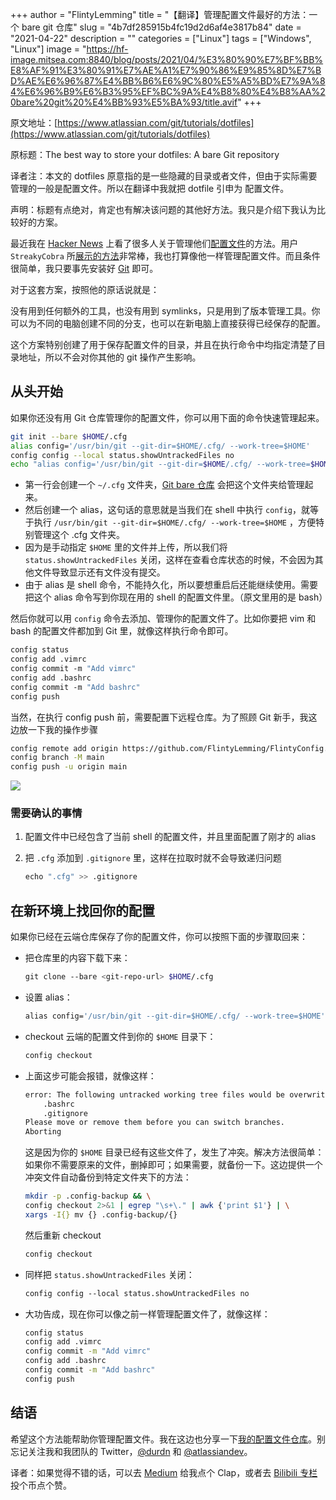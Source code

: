 +++
author = "FlintyLemming"
title = "【翻译】管理配置文件最好的方法：一个 bare git 仓库"
slug = "4b7df285915b4fc19d2d6af4e3817b84"
date = "2021-04-22"
description = ""
categories = ["Linux"]
tags = ["Windows", "Linux"]
image = "https://hf-image.mitsea.com:8840/blog/posts/2021/04/%E3%80%90%E7%BF%BB%E8%AF%91%E3%80%91%E7%AE%A1%E7%90%86%E9%85%8D%E7%BD%AE%E6%96%87%E4%BB%B6%E6%9C%80%E5%A5%BD%E7%9A%84%E6%96%B9%E6%B3%95%EF%BC%9A%E4%B8%80%E4%B8%AA%20bare%20git%20%E4%BB%93%E5%BA%93/title.avif"
+++

原文地址：[https://www.atlassian.com/git/tutorials/dotfiles](https://www.atlassian.com/git/tutorials/dotfiles)

原标题：The best way to store your dotfiles: A bare Git repository

译者注：本文的 dotfiles 原意指的是一些隐藏的目录或者文件，但由于实际需要管理的一般是配置文件。所以在翻译中我就把 dotfile 引申为 配置文件。

声明：标题有点绝对，肯定也有解决该问题的其他好方法。我只是介绍下我认为比较好的方案。

最近我在 [Hacker News](https://news.ycombinator.com/item?id=11070797) 上看了很多人关于管理他们[配置文件](https://en.wikipedia.org/wiki/Hidden_file_and_hidden_directory)的方法。用户 `StreakyCobra` 所[展示的方法](https://news.ycombinator.com/item?id=11071754)非常棒，我也打算像他一样管理配置文件。而且条件很简单，我只要事先安装好 [Git](https://www.atlassian.com/git) 即可。

对于这套方案，按照他的原话说就是：

没有用到任何额外的工具，也没有用到 symlinks，只是用到了版本管理工具。你可以为不同的电脑创建不同的分支，也可以在新电脑上直接获得已经保存的配置。

这个方案特别创建了用于保存配置文件的目录，并且在执行命令中均指定清楚了目录地址，所以不会对你其他的 git 操作产生影响。

## 从头开始

如果你还没有用 Git 仓库管理你的配置文件，你可以用下面的命令快速管理起来。

```bash
git init --bare $HOME/.cfg
alias config='/usr/bin/git --git-dir=$HOME/.cfg/ --work-tree=$HOME'
config config --local status.showUntrackedFiles no
echo "alias config='/usr/bin/git --git-dir=$HOME/.cfg/ --work-tree=$HOME'" >> $HOME/.bashrc
```

- 第一行会创建一个 `~/.cfg` 文件夹，[Git bare 仓库](https://www.saintsjd.com/2011/01/what-is-a-bare-git-repository/) 会把这个文件夹给管理起来。
- 然后创建一个 alias，这句话的意思就是当我们在 shell 中执行 `config`，就等于执行 `/usr/bin/git --git-dir=$HOME/.cfg/ --work-tree=$HOME` ，方便特别管理这个 .cfg 文件夹。
- 因为是手动指定 `$HOME` 里的文件并上传，所以我们将 `status.showUntrackedFiles` 关闭，这样在查看仓库状态的时候，不会因为其他文件导致显示还有文件没有提交。
- 由于 alias 是 shell 命令，不能持久化，所以要想重启后还能继续使用。需要把这个 alias 命令写到你现在用的 shell 的配置文件里。（原文里用的是 bash）

然后你就可以用 `config` 命令去添加、管理你的配置文件了。比如你要把 vim 和 bash 的配置文件都加到 Git 里，就像这样执行命令即可。

```bash
config status
config add .vimrc 
config commit -m "Add vimrc"
config add .bashrc
config commit -m "Add bashrc"
config push
```

当然，在执行 config push 前，需要配置下远程仓库。为了照顾 Git 新手，我这边放一下我的操作步骤

```bash
config remote add origin https://github.com/FlintyLemming/FlintyConfig.git
config branch -M main
config push -u origin main
```

![](https://hf-image.mitsea.com:8840/blog/posts/2021/04/%E3%80%90%E7%BF%BB%E8%AF%91%E3%80%91%E7%AE%A1%E7%90%86%E9%85%8D%E7%BD%AE%E6%96%87%E4%BB%B6%E6%9C%80%E5%A5%BD%E7%9A%84%E6%96%B9%E6%B3%95%EF%BC%9A%E4%B8%80%E4%B8%AA%20bare%20git%20%E4%BB%93%E5%BA%93/1.avif)

### 需要确认的事情

1. 配置文件中已经包含了当前 shell 的配置文件，并且里面配置了刚才的 alias
2. 把 `.cfg` 添加到 `.gitignore` 里，这样在拉取时就不会导致递归问题
    
    ```bash
    echo ".cfg" >> .gitignore
    ```
    

## 在新环境上找回你的配置

如果你已经在云端仓库保存了你的配置文件，你可以按照下面的步骤取回来：

- 把仓库里的内容下载下来：
    
    ```bash
    git clone --bare <git-repo-url> $HOME/.cfg
    ```
    
- 设置 alias：
    
    ```bash
    alias config='/usr/bin/git --git-dir=$HOME/.cfg/ --work-tree=$HOME'
    ```
    
- checkout 云端的配置文件到你的 `$HOME` 目录下：
    
    ```bash
    config checkout
    ```
    
- 上面这步可能会报错，就像这样：
    
    ```bash
    error: The following untracked working tree files would be overwritten by checkout:
        .bashrc
        .gitignore
    Please move or remove them before you can switch branches.
    Aborting
    ```
    
    这是因为你的 `$HOME` 目录已经有这些文件了，发生了冲突。解决方法很简单：如果你不需要原来的文件，删掉即可；如果需要，就备份一下。这边提供一个冲突文件自动备份到特定文件夹下的方法：
    
    ```bash
    mkdir -p .config-backup && \
    config checkout 2>&1 | egrep "\s+\." | awk {'print $1'} | \
    xargs -I{} mv {} .config-backup/{}
    ```
    
    然后重新 checkout
    
    ```bash
    config checkout
    ```
    
- 同样把 `status.showUntrackedFiles` 关闭：
    
    ```bash
    config config --local status.showUntrackedFiles no
    ```
    
- 大功告成，现在你可以像之前一样管理配置文件了，就像这样：
    
    ```bash
    config status
    config add .vimrc
    config commit -m "Add vimrc"
    config add .bashrc
    config commit -m "Add bashrc"
    config push
    ```
    

## 结语

希望这个方法能帮助你管理配置文件。我在这边也分享一下[我的配置文件仓库](https://bitbucket.org/durdn/cfg/src/master/)。别忘记关注我和我团队的 Twitter，[@durdn](https://www.twitter.com/durdn) 和 [@atlassiandev](https://www.twitter.com/atlassiandev)。

译者：如果觉得不错的话，可以去 [Medium](https://mitsea.medium.com/%E7%BF%BB%E8%AF%91-%E7%AE%A1%E7%90%86%E9%85%8D%E7%BD%AE%E6%96%87%E4%BB%B6%E6%9C%80%E5%A5%BD%E7%9A%84%E6%96%B9%E6%B3%95-%E4%B8%80%E4%B8%AA-bare-git-%E4%BB%93%E5%BA%93-d2be0da4729c) 给我点个 Clap，或者去 [Bilibili 专栏](https://www.bilibili.com/read/cv10982105) 投个币点个赞。